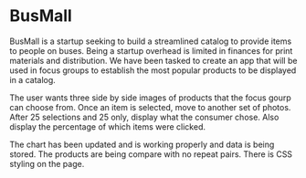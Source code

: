 # BusMall

BusMall is a startup seeking to build a streamlined catalog to provide items to people on buses. Being a startup overhead is limited in finances for print materials and distribution. We have been tasked to create an app that will be used in focus groups to establish the most popular products to be displayed in a catalog. 

The user wants three side by side images of products that the focus gourp can choose from. Once an item is selected, move to another set of photos. After 25 selections and 25 only, display what the consumer chose. Also display the  percentage of which items were clicked.

The chart has been updated and is working properly and data is being stored.
The products are being compare with no repeat pairs. 
There is CSS styling on the page. 

